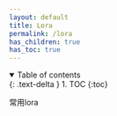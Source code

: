 ```yaml
---
layout: default
title: Lora
permalink: /lora
has_children: true
has_toc: true
---
```

<details open markdown="block">
  <summary>
    Table of contents
  </summary>
  {: .text-delta }
1. TOC
{:toc}
</details>


常用lora
